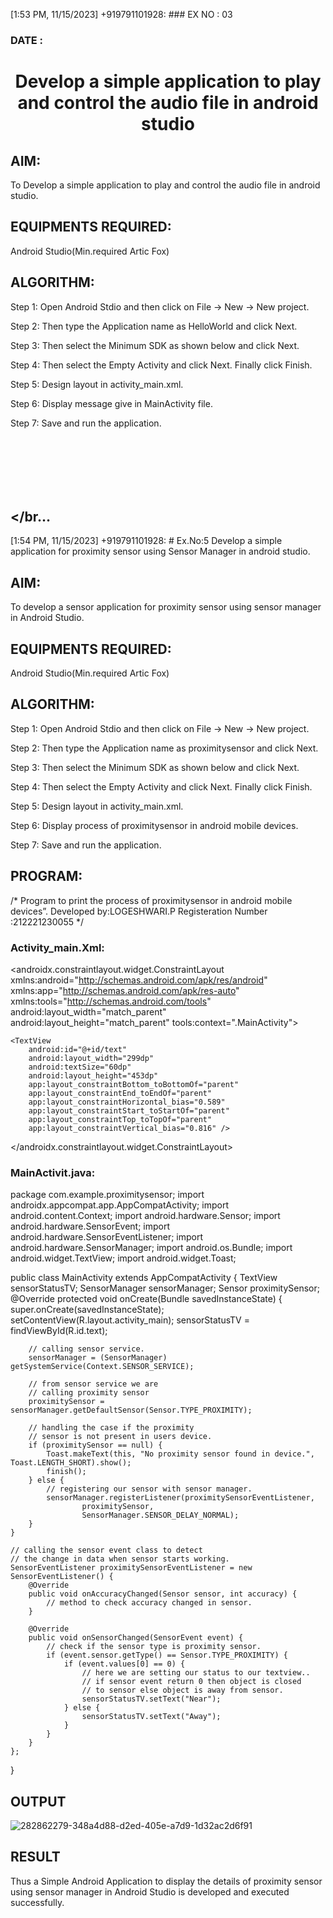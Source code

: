 [1:53 PM, 11/15/2023] +919791101928: ### EX NO : 03
### DATE  : 
# <p align="center"> Develop a simple application to play and control the audio file in android studio </p>


## AIM:

To Develop a simple application to play and control the audio file in android studio.

## EQUIPMENTS REQUIRED:

Android Studio(Min.required Artic Fox)

## ALGORITHM:

Step 1: Open Android Stdio and then click on File -> New -> New project.

Step 2: Then type the Application name as HelloWorld and click Next. 

Step 3: Then select the Minimum SDK as shown below and click Next.

Step 4: Then select the Empty Activity and click Next. Finally click Finish.

Step 5: Design layout in activity_main.xml.

Step 6: Display message give in MainActivity file.

Step 7: Save and run the application.

## </br></br></br></br></br…
[1:54 PM, 11/15/2023] +919791101928: # Ex.No:5 Develop a simple application for proximity sensor using Sensor Manager in android studio.


## AIM:

To develop a sensor application for proximity sensor using sensor manager in Android Studio.

## EQUIPMENTS REQUIRED:

Android Studio(Min.required Artic Fox)

## ALGORITHM:

Step 1: Open Android Stdio and then click on File -> New -> New project.

Step 2: Then type the Application name as proximitysensor and click Next. 

Step 3: Then select the Minimum SDK as shown below and click Next.

Step 4: Then select the Empty Activity and click Next. Finally click Finish.

Step 5: Design layout in activity_main.xml.

Step 6: Display process of proximitysensor in android mobile devices.

Step 7: Save and run the application.

## PROGRAM:

/*
Program to print the process of proximitysensor in android mobile devices”.
Developed by:LOGESHWARI.P
Registeration Number :212221230055
*/

### Activity_main.Xml:

<?xml version="1.0" encoding="utf-8"?>
<androidx.constraintlayout.widget.ConstraintLayout xmlns:android="http://schemas.android.com/apk/res/android"
    xmlns:app="http://schemas.android.com/apk/res-auto"
    xmlns:tools="http://schemas.android.com/tools"
    android:layout_width="match_parent"
    android:layout_height="match_parent"
    tools:context=".MainActivity">

    <TextView
        android:id="@+id/text"
        android:layout_width="299dp"
        android:textSize="60dp"
        android:layout_height="453dp"
        app:layout_constraintBottom_toBottomOf="parent"
        app:layout_constraintEnd_toEndOf="parent"
        app:layout_constraintHorizontal_bias="0.589"
        app:layout_constraintStart_toStartOf="parent"
        app:layout_constraintTop_toTopOf="parent"
        app:layout_constraintVertical_bias="0.816" />

</androidx.constraintlayout.widget.ConstraintLayout>

### MainActivit.java:

package com.example.proximitysensor;
import androidx.appcompat.app.AppCompatActivity;
import android.content.Context;
import android.hardware.Sensor;
import android.hardware.SensorEvent;
import android.hardware.SensorEventListener;
import android.hardware.SensorManager;
import android.os.Bundle;
import android.widget.TextView;
import android.widget.Toast;

public class MainActivity extends AppCompatActivity {
    TextView sensorStatusTV;
    SensorManager sensorManager;
    Sensor proximitySensor;
    @Override
    protected void onCreate(Bundle savedInstanceState) {
        super.onCreate(savedInstanceState);
        setContentView(R.layout.activity_main);
        sensorStatusTV = findViewById(R.id.text);

        // calling sensor service.
        sensorManager = (SensorManager) getSystemService(Context.SENSOR_SERVICE);

        // from sensor service we are
        // calling proximity sensor
        proximitySensor = sensorManager.getDefaultSensor(Sensor.TYPE_PROXIMITY);

        // handling the case if the proximity
        // sensor is not present in users device.
        if (proximitySensor == null) {
            Toast.makeText(this, "No proximity sensor found in device.", Toast.LENGTH_SHORT).show();
            finish();
        } else {
            // registering our sensor with sensor manager.
            sensorManager.registerListener(proximitySensorEventListener,
                    proximitySensor,
                    SensorManager.SENSOR_DELAY_NORMAL);
        }
    }

    // calling the sensor event class to detect
    // the change in data when sensor starts working.
    SensorEventListener proximitySensorEventListener = new SensorEventListener() {
        @Override
        public void onAccuracyChanged(Sensor sensor, int accuracy) {
            // method to check accuracy changed in sensor.
        }

        @Override
        public void onSensorChanged(SensorEvent event) {
            // check if the sensor type is proximity sensor.
            if (event.sensor.getType() == Sensor.TYPE_PROXIMITY) {
                if (event.values[0] == 0) {
                    // here we are setting our status to our textview..
                    // if sensor event return 0 then object is closed
                    // to sensor else object is away from sensor.
                    sensorStatusTV.setText("Near");
                } else {
                    sensorStatusTV.setText("Away");
                }
            }
        }
    };
}

## OUTPUT

![282862279-348a4d88-d2ed-405e-a7d9-1d32ac2d6f91](https://github.com/Haridharshini21500176/Ex_No_5_AdvProximity/assets/94168395/94a659c8-0d80-449b-a20f-4032459f05e2)



## RESULT
Thus a Simple Android Application to display the details of proximity sensor using sensor manager in Android Studio is developed and executed successfully.
